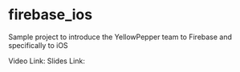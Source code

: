 # firebase_ios
Sample project to introduce the YellowPepper team to Firebase and specifically to iOS

Video Link:
Slides Link:
